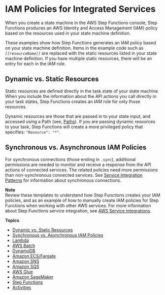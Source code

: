 # IAM Policies for Integrated Services<a name="service-integration-iam-templates"></a>

When you create a state machine in the AWS Step Functions console, Step Functions produces an AWS Identity and Access Management \(IAM\) policy based on the resources used in your state machine definition\. 

These examples show how Step Functions generates an IAM policy based on your state machine definition\. Items in the example code such as *`[[resourceName]]`* are replaced with the static resources listed in your state machine definition\. If you have multiple static resources, there will be an entry for each in the IAM role\.

## Dynamic vs\. Static Resources<a name="connect-iam-dynamic-static"></a>

Static resources are defined directly in the task state of your state machine\. When you include the information about the API actions you call directly in your task states, Step Functions creates an IAM role for only those resources\. 

Dynamic resources are those that are passed in to your state input, and accessed using a Path \(see, [Paths](amazon-states-language-input-output-processing.md#amazon-states-language-paths)\)\. If you are passing dynamic resources to your task, Step Functions will create a more privileged policy that specifies: `"Resource": "*"`\.

## Synchronous vs\. Asynchronous IAM Policies<a name="connect-iam-sync-async"></a>

For synchronous connections \(those ending in `.sync`\), additional permissions are needed to monitor and receive a response from the API actions of connected services\. The related policies need more permissions than non\-synchronous connected services\. See [Service Integration Patterns](connect-to-resource.md) for information about synchronous connections\.

**Note**  
Review these templates to understand how Step Functions creates your IAM policies, and as an example of how to manually create IAM policies for Step Functions when working with other AWS services\. For more information about Step Functions service integration, see [AWS Service Integrations](concepts-service-integrations.md)\.

**Topics**
+ [Dynamic vs\. Static Resources](#connect-iam-dynamic-static)
+ [Synchronous vs\. Asynchronous IAM Policies](#connect-iam-sync-async)
+ [Lambda](lambda-iam.md)
+ [AWS Batch](batch-iam.md)
+ [DynamoDB](dynamo-iam.md)
+ [Amazon ECS/Fargate](ecs-iam.md)
+ [Amazon SNS](sns-iam.md)
+ [Amazon SQS](sqs-iam.md)
+ [AWS Glue](glue-iam.md)
+ [Amazon SageMaker](sagemaker-iam.md)
+ [Step Functions](stepfunctions-iam.md)
+ [Activities](activities-iam.md)